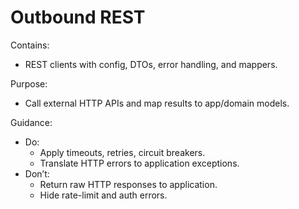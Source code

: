 # Outbound REST

Contains:

- REST clients with config, DTOs, error handling, and mappers.

Purpose:

- Call external HTTP APIs and map results to app/domain models.

Guidance:

- Do:
    - Apply timeouts, retries, circuit breakers.
    - Translate HTTP errors to application exceptions.
- Don’t:
    - Return raw HTTP responses to application.
    - Hide rate-limit and auth errors.
